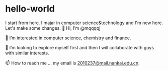 # hello-world
I start from here.
I majar in computer science&technology and I'm new here.
Let's make some changes.
👋 Hi, I’m @mqqqqj

👀 I’m interested in computer science, chemistry and finance.

💞️ I’m looking to explore myself first and then I will collaborate with guys with similar interests.

📫 How to reach me ... my email is 2010237@mail.nankai.edu.cn.
